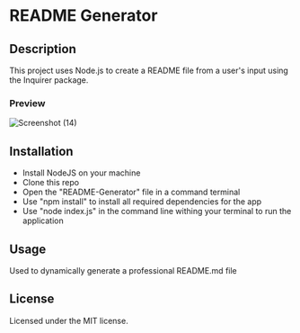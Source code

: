 # README Generator

## Description

This project uses Node.js to create a README file from a user's input using the Inquirer package.

### Preview

![Screenshot (14)](https://user-images.githubusercontent.com/73720274/138228689-1632995a-81b0-4a56-9592-084402d2a7b9.png)

## Installation

- Install NodeJS on your machine
- Clone this repo
- Open the "README-Generator" file in a command terminal
- Use "npm install" to install all required dependencies for the app
- Use "node index.js" in the command line withing your terminal to run the application

## Usage

Used to dynamically generate a professional README.md file

## License

Licensed under the MIT license.
